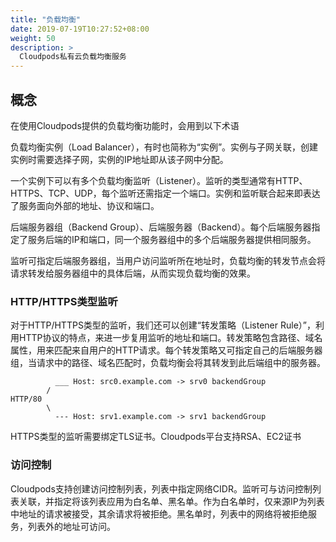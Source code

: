 ```yaml
---
title: "负载均衡"
date: 2019-07-19T10:27:52+08:00
weight: 50
description: >
  Cloudpods私有云负载均衡服务
---
```


## 概念

在使用Cloudpods提供的负载均衡功能时，会用到以下术语

负载均衡实例（Load Balancer），有时也简称为“实例”。实例与子网关联，创建实例时需要选择子网，实例的IP地址即从该子网中分配。

一个实例下可以有多个负载均衡监听（Listener）。监听的类型通常有HTTP、HTTPS、TCP、UDP，每个监听还需指定一个端口。实例和监听联合起来即表达了服务面向外部的地址、协议和端口。

后端服务器组（Backend Group）、后端服务器（Backend）。每个后端服务器指定了服务后端的IP和端口，同一个服务器组中的多个后端服务器提供相同服务。

监听可指定后端服务器组，当用户访问监听所在地址时，负载均衡的转发节点会将请求转发给服务器组中的具体后端，从而实现负载均衡的效果。

### HTTP/HTTPS类型监听

对于HTTP/HTTPS类型的监听，我们还可以创建“转发策略（Listener Rule）”，利用HTTP协议的特点，来进一步复用监听的地址和端口。转发策略包含路径、域名属性，用来匹配来自用户的HTTP请求。每个转发策略又可指定自己的后端服务器组，当请求中的路径、域名匹配时，负载均衡会将其转发到此后端组中的服务器。

	          ___ Host: src0.example.com -> srv0 backendGroup
	        /
	HTTP/80
	        \
	          --- Host: srv1.example.com -> srv1 backendGroup

HTTPS类型的监听需要绑定TLS证书。Cloudpods平台支持RSA、EC2证书

### 访问控制

Cloudpods支持创建访问控制列表，列表中指定网络CIDR。监听可与访问控制列表关联，并指定将该列表应用为白名单、黑名单。作为白名单时，仅来源IP为列表中地址的请求被接受，其余请求将被拒绝。黑名单时，列表中的网络将被拒绝服务，列表外的地址可访问。
